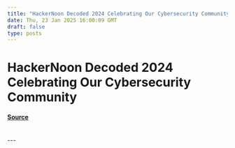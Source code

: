 ```yaml
---
title: "HackerNoon Decoded 2024 Celebrating Our Cybersecurity Community"
date: Thu, 23 Jan 2025 16:00:09 GMT
draft: false
type: posts
---
```

# HackerNoon Decoded 2024 Celebrating Our Cybersecurity Community









#### [Source](https://hackernoon.com/hackernoon-decoded-2024-celebrating-our-cybersecurity-community?source=rss)

<br/>
---
